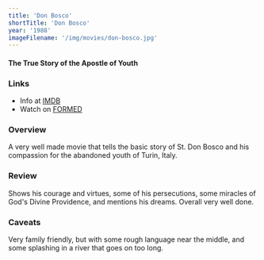 ```yaml
---
title: 'Don Bosco'
shortTitle: 'Don Bosco'
year: '1988'
imageFilename: '/img/movies/don-bosco.jpg'
---
```


#### The True Story of the Apostle of Youth

### Links

* Info at [IMDB](https://www.imdb.com/title/tt0095051/)
* Watch on [FORMED](https://watch.formed.org/don-bosco-the-true-story-of-the-apostle-of-youth)

### Overview

A very well made movie that tells the basic story of St. Don Bosco and his compassion for the abandoned youth of Turin, Italy.

### Review

Shows his courage and virtues, some of his persecutions, some miracles of God's Divine Providence, and mentions his dreams. Overall very well done.

### Caveats

Very family friendly, but with some rough language near the middle, and some splashing in a river that goes on too long.
